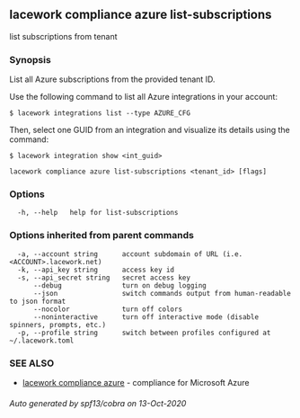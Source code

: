 ## lacework compliance azure list-subscriptions

list subscriptions from tenant

### Synopsis

List all Azure subscriptions from the provided tenant ID.

Use the following command to list all Azure integrations in your account:

    $ lacework integrations list --type AZURE_CFG

Then, select one GUID from an integration and visualize its details using the command:

    $ lacework integration show <int_guid>


```
lacework compliance azure list-subscriptions <tenant_id> [flags]
```

### Options

```
  -h, --help   help for list-subscriptions
```

### Options inherited from parent commands

```
  -a, --account string      account subdomain of URL (i.e. <ACCOUNT>.lacework.net)
  -k, --api_key string      access key id
  -s, --api_secret string   secret access key
      --debug               turn on debug logging
      --json                switch commands output from human-readable to json format
      --nocolor             turn off colors
      --noninteractive      turn off interactive mode (disable spinners, prompts, etc.)
  -p, --profile string      switch between profiles configured at ~/.lacework.toml
```

### SEE ALSO

* [lacework compliance azure](lacework_compliance_azure.md)	 - compliance for Microsoft Azure

###### Auto generated by spf13/cobra on 13-Oct-2020
